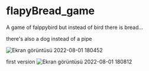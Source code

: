 # flapyBread_game
 A game of falppybird but instead of bird there is bread...
 
 there's also a dog instead of a pipe

![Ekran görüntüsü 2022-08-01 180452](https://user-images.githubusercontent.com/109479115/182180213-52eb2ddf-2145-4257-bde5-93b0222055d5.png)

 first version
![Ekran görüntüsü 2022-08-01 180812](https://user-images.githubusercontent.com/109479115/182180879-fcc31283-17a9-4397-9ea1-a1e2e284efc4.png)
